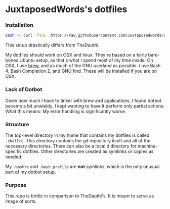 # JuxtaposedWords's dotfiles

### Installation
```bash
bash <( curl -fsSL  https://raw.githubusercontent.com/Juxtaposedwords/dotfiles/master/remote-setup.sh)
```
This setup drastically differs from TheDauthi.

My dotfiles should work on OSX and linux.  They're based on a fairly bare-bones Ubuntu setup, as that's what I spend most of my time inside.  On OSX, I use [brew](http://brew.sh), and as much of the GNU userland as possible.  I use Bash 4, Bash Completion 2, and GNU find.  These will be installed if you are on OSX.

### Lack of Dotbot
Given how much I have to tinker with  brew and applications, I found dotbot became a bit unwieldy. I kept wanting to have it perform only partial actions. What this means: My error handling is significantly worse. 

### Structure
The top-level directory in my home that contains my dotfiles is called `.shellrc`.  This directory contains the git repository itself and all of the necessary directories.  There can also be a local.d directory for machine-specific dotfiles.  Other directories are created as symlinks or copies as needed.

My `.bashrc` and `.bash_profile` are **not**  symlinks, which is the only unusual part of my dotbot setup.

### Purpose
This repo is brittle in comparison to TheDauthi's. It is meant to serve as image of sorts. 

